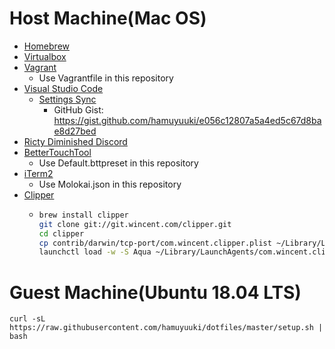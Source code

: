 # Host Machine(Mac OS)

- [Homebrew](https://brew.sh/index_ja)
- [Virtualbox](https://www.virtualbox.org/)
- [Vagrant](https://www.vagrantup.com/)
  - Use Vagrantfile in this repository
- [Visual Studio Code](https://code.visualstudio.com/)
  - [Settings Sync](https://marketplace.visualstudio.com/items?itemName=Shan.code-settings-sync)
    - GitHub Gist: https://gist.github.com/hamuyuuki/e056c12807a5a4ed5c67d8bae8d27bed
- [Ricty Diminished Discord](https://github.com/edihbrandon/RictyDiminished)
- [BetterTouchTool](https://folivora.ai/)
  - Use Default.bttpreset in this repository
- [iTerm2](https://www.iterm2.com/)
  - Use Molokai.json in this repository
- [Clipper](https://github.com/wincent/clipper)
  - ```sh
    brew install clipper
    git clone git://git.wincent.com/clipper.git
    cd clipper
    cp contrib/darwin/tcp-port/com.wincent.clipper.plist ~/Library/LaunchAgents/
    launchctl load -w -S Aqua ~/Library/LaunchAgents/com.wincent.clipper.plist
    ```

# Guest Machine(Ubuntu 18.04 LTS)

```
curl -sL https://raw.githubusercontent.com/hamuyuuki/dotfiles/master/setup.sh | bash
```

